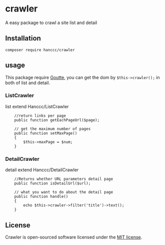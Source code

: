 # crawler

A easy package to crawl a site list and detail

## Installation

```
composer require hanccc/crawler
```

## usage

This package require [Goutte](https://github.com/FriendsOfPHP/Goutte), you can get the dom by ```$this->crawler();``` in both of list and detail.

### ListCrawler
list extend Hanccc/ListCrawler

```
    //return links per page
    public function getEachPageUrl($page);
```
```
    // get the maximum number of pages
    public function setMaxPage()
    {
        $this->maxPage = $num;
    }
```

### DetailCrawler
detail extend Hanccc/DetailCrawler

```
    //Returns whether URL parameters detail page
    public function isDetailUrl($url);
```
```
    // what you want to do about the detail page
    public function handle()
    {
        echo $this->crawler->filter('title')->text();
    }
```


## License

Crawler is open-sourced software licensed under the [MIT license](http://opensource.org/licenses/MIT).
